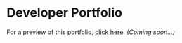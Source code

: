 # Developer Portfolio

For a preview of this portfolio, [click here](https://www.github.com/chadrakh). *(Coming soon...)*
